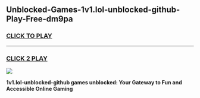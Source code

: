 
## Unblocked-Games-1v1.lol-unblocked-github-Play-Free-dm9pa
<h3>
<a href="https://premium76.site?title=1v1.lol-unblocked-github&ref=21A">CLICK TO PLAY</a></h3>
<hr>

<h3>
<a href="https://premium76.site?title=1v1.lol-unblocked-github&ref=21A">CLICK 2 PLAY</a>
  
</h3>

<a href="https://premium76.site?title=1v1.lol-unblocked-github&ref=21A"><img src="https://clearcache.store/games.png"></a>


**1v1.lol-unblocked-github games unblocked: Your Gateway to Fun and Accessible Online Gaming**
